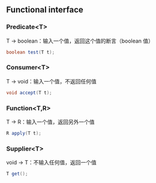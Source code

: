 ## Functional interface

### Predicate\<T>

T →  boolean：输入一个值，返回这个值的断言（boolean 值）

```java
boolean test(T t);
```

### Consumer\<T>

T  →   void：输入一个值，不返回任何值

```java
void accept(T t);
```

### Function\<T,R>

T → R：输入一个值，返回另外一个值

```java
R apply(T t);
```

### Supplier\<T>

void → T：不输入任何值，返回一个值

```java
T get();
```

